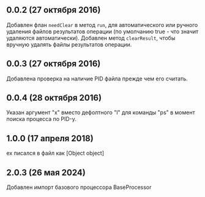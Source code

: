 ## 0.0.2 (27 октября 2016)

Добавлен флан `needClear` в метод `run`, для автоматического или ручного удаления файлов результатов операции (по умолчанию true - что значит удаляются автоматически).
Добавлен метод `clearResult`, чтобы вручную удалять файлы результатов операции.

## 0.0.3 (27 октября 2016)
Добавлена проверка на наличие PID файла прежде чем его считать.

## 0.0.4 (28 октября 2016)
Указан аргумент "x" вместо дефолтного "l" для команды "ps" в момент поиска процесса по PID-у.

## 1.0.0 (17 апреля 2018)
ex писался в файл как [Object object]

## 2.0.3 (26 мая 2024)
Добавлен импорт базового процессора BaseProcessor
